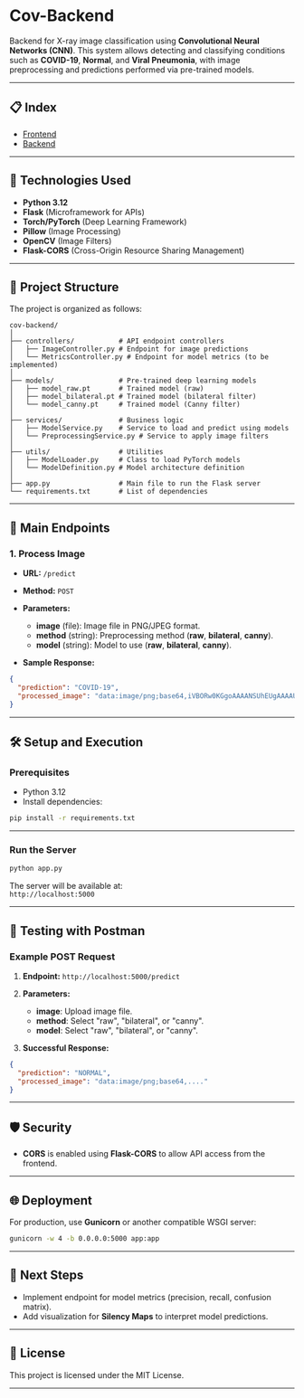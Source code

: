 # Cov-Backend

Backend for X-ray image classification using **Convolutional Neural Networks (CNN)**. This system allows detecting and classifying conditions such as **COVID-19**, **Normal**, and **Viral Pneumonia**, with image preprocessing and predictions performed via pre-trained models.

---

## 📋 Index

- [Frontend](https://github.com/FabsSWD/cov-frontend)
- [Backend](https://github.com/FabsSWD/cov-backend)

---

## 🚀 **Technologies Used**
- **Python 3.12**  
- **Flask** (Microframework for APIs)  
- **Torch/PyTorch** (Deep Learning Framework)  
- **Pillow** (Image Processing)  
- **OpenCV** (Image Filters)  
- **Flask-CORS** (Cross-Origin Resource Sharing Management)

---

## 🧩 **Project Structure**

The project is organized as follows:

```
cov-backend/
│
├── controllers/           # API endpoint controllers
│   ├── ImageController.py # Endpoint for image predictions
│   └── MetricsController.py # Endpoint for model metrics (to be implemented)
│
├── models/                # Pre-trained deep learning models
│   ├── model_raw.pt       # Trained model (raw)
│   ├── model_bilateral.pt # Trained model (bilateral filter)
│   └── model_canny.pt     # Trained model (Canny filter)
│
├── services/              # Business logic
│   ├── ModelService.py    # Service to load and predict using models
│   └── PreprocessingService.py # Service to apply image filters
│
├── utils/                 # Utilities
│   ├── ModelLoader.py     # Class to load PyTorch models
│   └── ModelDefinition.py # Model architecture definition
│
├── app.py                 # Main file to run the Flask server
└── requirements.txt       # List of dependencies
```

---

## 📌 **Main Endpoints**

### 1. **Process Image**
- **URL:** `/predict`  
- **Method:** `POST`  
- **Parameters:**
  - **image** (file): Image file in PNG/JPEG format.
  - **method** (string): Preprocessing method (**raw**, **bilateral**, **canny**).
  - **model** (string): Model to use (**raw**, **bilateral**, **canny**).

- **Sample Response:**
```json
{
  "prediction": "COVID-19",
  "processed_image": "data:image/png;base64,iVBORw0KGgoAAAANSUhEUgAAAAUA..."
}
```

---

## 🛠️ **Setup and Execution**

### **Prerequisites**
- Python 3.12
- Install dependencies:
```bash
pip install -r requirements.txt
```

---

### **Run the Server**
```bash
python app.py
```
The server will be available at:  
`http://localhost:5000`

---

## 💪 **Testing with Postman**

### **Example POST Request**
1. **Endpoint:** `http://localhost:5000/predict`
2. **Parameters:**
   - **image**: Upload image file.
   - **method**: Select "raw", "bilateral", or "canny".
   - **model**: Select "raw", "bilateral", or "canny".

3. **Successful Response:**
```json
{
  "prediction": "NORMAL",
  "processed_image": "data:image/png;base64,...."
}
```

---

## 🛡️ **Security**
- **CORS** is enabled using **Flask-CORS** to allow API access from the frontend.

---

## 🌐 **Deployment**
For production, use **Gunicorn** or another compatible WSGI server:
```bash
gunicorn -w 4 -b 0.0.0.0:5000 app:app
```

---

## 🔮 **Next Steps**
- Implement endpoint for model metrics (precision, recall, confusion matrix).
- Add visualization for **Silency Maps** to interpret model predictions.

---

## 📄 **License**
This project is licensed under the MIT License.

---

